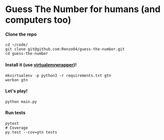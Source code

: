 # Guess The Number for humans (and computers too)

#### Clone the repo
```
cd ~/code/
git clone git@github.com:Renzo04/guess-the-number.git
cd guess-the-number
```

#### Install it (use [virtualenvwrapper](https://virtualenvwrapper.readthedocs.io/en/latest/))!
```
mkvirtualenv -p python3 -r requirements.txt gtn
workon gtn
```

#### Let's play!
```
python main.py
```

#### Run tests
```
pytest
# Coverage
py.test --cov=gtn tests
```
